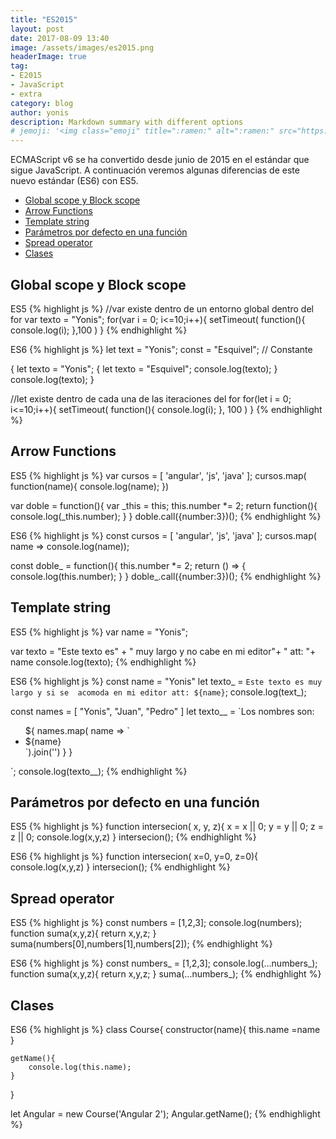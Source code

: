 ```yaml
---
title: "ES2015"
layout: post
date: 2017-08-09 13:40
image: /assets/images/es2015.png
headerImage: true
tag:
- E2015
- JavaScript
- extra
category: blog
author: yonis
description: Markdown summary with different options
# jemoji: '<img class="emoji" title=":ramen:" alt=":ramen:" src="https://assets.github.com/images/icons/emoji/unicode/1f35c.png" height="20" width="20" align="absmiddle">'
---
```


ECMAScript v6 se ha convertido desde junio de 2015 en el estándar que sigue JavaScript. A continuación veremos algunas diferencias de este nuevo estándar (ES6) con ES5.

- [Global scope y Block scope](#global-scope-y-block-scope)
- [Arrow Functions](#arrow-functions)
- [Template string](#template-string)
- [Parámetros por defecto en una función](#parámetros-por-defecto-en-una-función)
- [Spread operator](#spread-operator)
- [Clases](#clases)


## Global scope y Block scope

ES5
{% highlight js %}
//var existe dentro de un entorno global dentro del for
var texto = "Yonis";
for(var i = 0; i<=10;i++){
	setTimeout(
		function(){
			console.log(i);
		},100
		)
	}
{% endhighlight %}

ES6
{% highlight js %}
let text = "Yonis";
const = "Esquivel"; // Constante

{
	let texto = "Yonis";
	{
		let texto = "Esquivel";
		console.log(texto);
	}	
	console.log(texto);
}

//let existe dentro de cada una de las iteraciones del for
for(let i = 0; i<=10;i++){
	setTimeout(
		function(){
			console.log(i);
		},
		100
		)
	}
{% endhighlight %}


## Arrow Functions

ES5
{% highlight js %}
var cursos = [
'angular', 'js', 'java'
];
cursos.map( function(name){
	console.log(name);
})

var doble = function(){
	var _this = this;
	this.number *= 2;
	return function(){
		console.log(_this.number);
	}
}
doble.call({number:3})();
{% endhighlight %}

ES6
{% highlight js %}
const cursos = [
'angular', 'js', 'java'
];
cursos.map( name => console.log(name));

const doble_ = function(){
	this.number *= 2;
	return () => {
		console.log(this.number);
	}
}
doble_.call({number:3})();
{% endhighlight %}


## Template string

ES5
{% highlight js %}
var name = "Yonis";

var texto = "Este texto es" +
" muy largo y no cabe en mi editor"+
" att: "+ name
console.log(texto);
{% endhighlight %}

ES6
{% highlight js %}
const name = "Yonis"
let texto_ = `Este texto
es muy largo y si se 
acomoda en mi editor
att: ${name}`;
console.log(text_);

const names = [
	"Yonis", "Juan", "Pedro"
]
let texto__ = `Los nombres son:
<ul>
${
	names.map( name => `<li>${name}</li>`).join('')
}
}
</ul>
`;
console.log(texto__);
{% endhighlight %}


## Parámetros por defecto en una función

ES5
{% highlight js %}
function intersecion( x, y, z){
	x = x || 0;
	y = y || 0;
	z = z || 0;
	console.log(x,y,z)
}
intersecion();
{% endhighlight %}

ES6
{% highlight js %}
function intersecion( x=0, y=0, z=0){
	console.log(x,y,z)
}
intersecion();
{% endhighlight %}


## Spread operator

ES5
{% highlight js %}
const numbers = [1,2,3];
console.log(numbers);
function suma(x,y,z){
	return x,y,z;
}
suma(numbers[0],numbers[1],numbers[2]);
{% endhighlight %}

ES6
{% highlight js %}
const numbers_ = [1,2,3];
console.log(...numbers_);
function suma(x,y,z){
	return x,y,z;
}
suma(...numbers_);
{% endhighlight %}


## Clases

ES6
{% highlight js %}
class Course{
	constructor(name){
		this.name =name
	}

	getName(){
		console.log(this.name);
	}
}

let Angular = new Course('Angular 2');
Angular.getName();
{% endhighlight %}